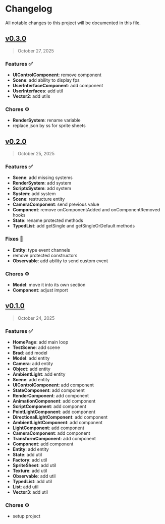 # Changelog

All notable changes to this project will be documented in this file.

## [v0.3.0](https://github.com/agusmgarcia/next-my-game/tree/v0.3.0)

> October 27, 2025

### Features ✅

- **UIControlComponent**: remove component
- **Scene**: add ability to display fps
- **UserInterfaceComponent**: add component
- **UserInterfaces**: add util
- **Vector2**: add utils

### Chores ⚙️

- **RenderSystem**: rename variable
- replace json by ss for sprite sheets

## [v0.2.0](https://github.com/agusmgarcia/next-my-game/tree/v0.2.0)

> October 25, 2025

### Features ✅

- **Scene**: add missing systems
- **RenderSystem**: add system
- **ScriptsSystem**: add system
- **System**: add system
- **Scene**: restructure entity
- **CameraComponent**: send previous value
- **Component**: remove onComponentAdded and onComponentRemoved hooks
- **State**: rename protected methods
- **TypedList**: add getSingle and getSingleOrDefault methods

### Fixes 🎯

- **Entity**: type event channels
- remove protected constructors
- **Observable**: add ability to send custom event

### Chores ⚙️

- **Model**: move it into its own section
- **Component**: adjust import

## [v0.1.0](https://github.com/agusmgarcia/next-my-game/tree/v0.1.0)

> October 24, 2025

### Features ✅

- **HomePage**: add main loop
- **TestScene**: add scene
- **Brad**: add model
- **Model**: add entity
- **Camera**: add entity
- **Object**: add entity
- **AmbientLight**: add entity
- **Scene**: add entity
- **UIControlComponent**: add component
- **StateComponent**: add component
- **RenderComponent**: add component
- **AnimationComponent**: add component
- **ScriptComponent**: add component
- **PointLightComponent**: add component
- **DirectionalLightComponent**: add component
- **AmbientLightComponent**: add component
- **LightComponent**: add component
- **CameraComponent**: add component
- **TransformComponent**: add component
- **Component**: add component
- **Entity**: add entity
- **State**: add util
- **Factory**: add util
- **SpriteSheet**: add util
- **Texture**: add util
- **Observable**: add util
- **TypedList**: add util
- **List**: add util
- **Vector3**: add util

### Chores ⚙️

- setup project
